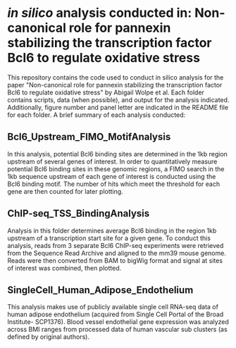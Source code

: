 # *in silico* analysis conducted in: Non-canonical role for pannexin stabilizing the transcription factor Bcl6 to regulate oxidative stress    
     
This repository contains the code used to conduct in silico analysis for the paper "Non-canonical role for pannexin stabilizing the transcription factor Bcl6 to regulate oxidative stress" by Abigail Wolpe et al. Each folder contains scripts, data (when possible), and output for the analysis indicated. Additionally, figure number and panel letter are indicated in the README file for each folder. A brief summary of each analysis conducted:

## Bcl6_Upstream_FIMO_MotifAnalysis
    
In this analysis, potential Bcl6 binding sites are determined in the 1kb region upstream of several genes of interest. In order to quantitatively measure potential Bcl6 binding sites in these genomic regions, a FIMO search in the 1kb sequence upstream of each gene of interest is conducted using the Bcl6 binding motif. The number of hits which meet the threshold for each gene are then counted for later plotting.

## ChIP-seq_TSS_BindingAnalysis    
    
Analysis in this folder determines average Bcl6 binding in the region 1kb upstream of a transcription start site for a given gene. To conduct this analysis, reads from 3 separate Bcl6 ChIP-seq experiments were retrieved from the Sequence Read Archive and aligned to the mm39 mouse genome. Reads were then converted from BAM to bigWig format and signal at sites of interest was combined, then plotted.

## SingleCell_Human_Adipose_Endothelium
    
This analysis makes use of publicly available single cell RNA-seq data of human adipose endothelium (acquired from Single Cell Portal of the Broad Institute- SCP1376). Blood vessel endothelial gene expression was analyzed across BMI ranges from processed data of human vascular sub clusters (as defined by original authors).
